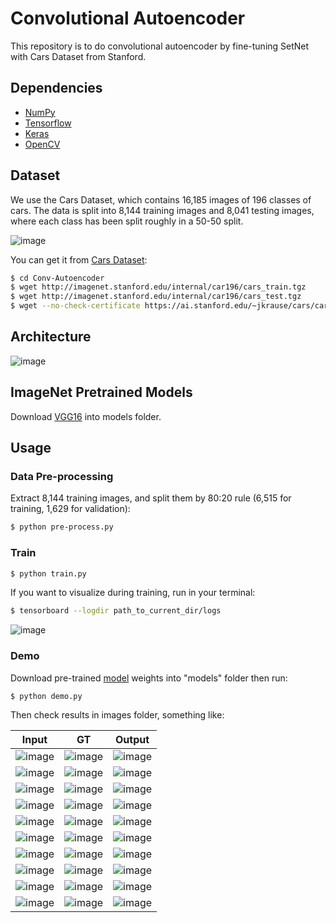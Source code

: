 # Convolutional Autoencoder

This repository is to do convolutional autoencoder by fine-tuning SetNet with Cars Dataset from Stanford.


## Dependencies

- [NumPy](http://docs.scipy.org/doc/numpy-1.10.1/user/install.html)
- [Tensorflow](https://www.tensorflow.org/versions/r0.8/get_started/os_setup.html)
- [Keras](https://keras.io/#installation)
- [OpenCV](https://opencv-python-tutroals.readthedocs.io/en/latest/)

## Dataset

We use the Cars Dataset, which contains 16,185 images of 196 classes of cars. The data is split into 8,144 training images and 8,041 testing images, where each class has been split roughly in a 50-50 split.

 ![image](https://github.com/foamliu/Conv-Autoencoder/raw/master/images/random.jpg)

You can get it from [Cars Dataset](https://ai.stanford.edu/~jkrause/cars/car_dataset.html):

```bash
$ cd Conv-Autoencoder
$ wget http://imagenet.stanford.edu/internal/car196/cars_train.tgz
$ wget http://imagenet.stanford.edu/internal/car196/cars_test.tgz
$ wget --no-check-certificate https://ai.stanford.edu/~jkrause/cars/car_devkit.tgz
```

## Architecture

![image](https://github.com/foamliu/Conv-Autoencoder/raw/master/images/segnet.jpg)


## ImageNet Pretrained Models

Download [VGG16](https://github.com/fchollet/deep-learning-models/releases/download/v0.1/vgg16_weights_tf_dim_ordering_tf_kernels.h5) into models folder.


## Usage

### Data Pre-processing
Extract 8,144 training images, and split them by 80:20 rule (6,515 for training, 1,629 for validation):
```bash
$ python pre-process.py
```

### Train
```bash
$ python train.py
```

If you want to visualize during training, run in your terminal:
```bash
$ tensorboard --logdir path_to_current_dir/logs
```

![image](https://github.com/foamliu/Conv-Autoencoder/raw/master/images/nadam.png)

### Demo
Download pre-trained [model](https://github.com/foamliu/Conv-Autoencoder/releases/download/v1.0/model.97-0.0201.hdf5) weights into "models" folder then run:

```bash
$ python demo.py
```

Then check results in images folder, something like:

Input | GT | Output |
|---|---|---|
|![image](https://github.com/foamliu/Conv-Autoencoder/raw/master/images/0_image.png)  | ![image](https://github.com/foamliu/Conv-Autoencoder/raw/master/images/0_gray.png) | ![image](https://github.com/foamliu/Conv-Autoencoder/raw/master/images/0_out.png)|
|![image](https://github.com/foamliu/Conv-Autoencoder/raw/master/images/1_image.png)  | ![image](https://github.com/foamliu/Conv-Autoencoder/raw/master/images/1_gray.png) | ![image](https://github.com/foamliu/Conv-Autoencoder/raw/master/images/1_out.png)|
|![image](https://github.com/foamliu/Conv-Autoencoder/raw/master/images/2_image.png)  | ![image](https://github.com/foamliu/Conv-Autoencoder/raw/master/images/2_gray.png) | ![image](https://github.com/foamliu/Conv-Autoencoder/raw/master/images/2_out.png)|
|![image](https://github.com/foamliu/Conv-Autoencoder/raw/master/images/3_image.png)  | ![image](https://github.com/foamliu/Conv-Autoencoder/raw/master/images/3_gray.png) | ![image](https://github.com/foamliu/Conv-Autoencoder/raw/master/images/3_out.png)|
|![image](https://github.com/foamliu/Conv-Autoencoder/raw/master/images/4_image.png)  | ![image](https://github.com/foamliu/Conv-Autoencoder/raw/master/images/4_gray.png) | ![image](https://github.com/foamliu/Conv-Autoencoder/raw/master/images/4_out.png)|
|![image](https://github.com/foamliu/Conv-Autoencoder/raw/master/images/5_image.png)  | ![image](https://github.com/foamliu/Conv-Autoencoder/raw/master/images/5_gray.png) | ![image](https://github.com/foamliu/Conv-Autoencoder/raw/master/images/5_out.png)|
|![image](https://github.com/foamliu/Conv-Autoencoder/raw/master/images/6_image.png)  | ![image](https://github.com/foamliu/Conv-Autoencoder/raw/master/images/6_gray.png) | ![image](https://github.com/foamliu/Conv-Autoencoder/raw/master/images/6_out.png)|
|![image](https://github.com/foamliu/Conv-Autoencoder/raw/master/images/7_image.png)  | ![image](https://github.com/foamliu/Conv-Autoencoder/raw/master/images/7_gray.png) | ![image](https://github.com/foamliu/Conv-Autoencoder/raw/master/images/7_out.png)|
|![image](https://github.com/foamliu/Conv-Autoencoder/raw/master/images/8_image.png)  | ![image](https://github.com/foamliu/Conv-Autoencoder/raw/master/images/8_gray.png) | ![image](https://github.com/foamliu/Conv-Autoencoder/raw/master/images/8_out.png)|
|![image](https://github.com/foamliu/Conv-Autoencoder/raw/master/images/9_image.png)  | ![image](https://github.com/foamliu/Conv-Autoencoder/raw/master/images/9_gray.png) | ![image](https://github.com/foamliu/Conv-Autoencoder/raw/master/images/9_out.png)|

